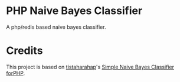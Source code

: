# PHP Naive Bayes Classifier

A php/redis based naive bayes classifier.

# Credits
This project is based on [tistaharahap](https://github.com/tistaharahap)'s [Simple Naive Bayes Classifier forPHP](https://github.com/tistaharahap/Simple-Naive-Bayes-Classifier-for-PHP).

